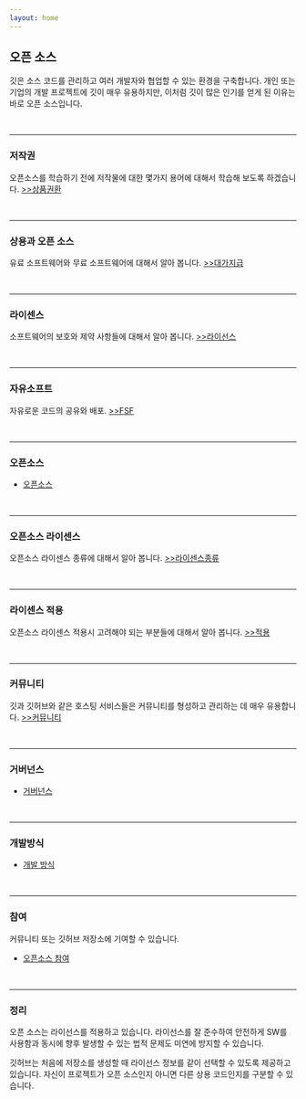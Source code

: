 ```yaml
---
layout: home
---
```

## 오픈 소스
깃은 소스 코드를 관리하고 여러 개발자와 협업할 수 있는 환경을 구축합니다. 
개인 또는 기업의 개발 프로젝트에 깃이 매우 유용하지만, 이처럼 깃이 많은 인기를 얻게 된 이유는 바로 오픈 소스입니다.

<br>
<hr>

### 저작권
오픈소스를 학습하기 전에 저작물에 대한 몇가지 용어에 대해서 학습해 보도록 하겠습니다. [>>상품권환](copyright)

<br>
<hr>

### 상용과 오픈 소스
유료 소프트웨어와 무료 소프트웨어에 대해서 알아 봅니다. [>>대가지급](copyleft)

<br>
<hr>

### 라이센스
소프트웨어의 보호와 제약 사항들에 대해서 알아 봅니다. [>>라이선스](license)

<br>
<hr>

### 자유소프트
자유로운 코드의 공유와 배포. [>>FSF](freesoft)

<br>
<hr>

### 오픈소스
* [오픈소스](opensource)

<br>
<hr>

### 오픈소스 라이센스
오픈소스 라이센스 종류에 대해서 알아 봅니다. [>>라이센스종류](openlicense)

<br>
<hr>

### 라이센스 적용
오픈소스 라이센스 적용시 고려해야 되는 부분들에 대해서 알아 봅니다. [>>적용](apply)

<br>
<hr>

### 커뮤니티
깃과 깃허브와 같은 호스팅 서비스들은 커뮤니티를 형성하고 관리하는 데 매우 유용합니다. [>>커뮤니티](comunity)

<br>
<hr>

### 거버넌스
* [거버넌스](governance)

<br>
<hr>

### 개발방식
* [개발 방식](develop)

<br>
<hr>

### 참여
커뮤니티 또는 깃허브 저장소에 기여할 수 있습니다.
* [오픈소스 참여](contributor)

<br>
<hr>

### 정리
오픈 소스는 라이선스를 적용하고 있습니다. 
라이선스를 잘 준수하여 안전하게 SW를 사용함과 동시에 향후 발생할 수 있는 법적 문제도 미연에 방지할 수 있습니다.

깃허브는 처음에 저장소를 생성할 때 라이선스 정보를 같이 선택할 수 있도록 제공하고 있습니다. 
자신이 프로젝트가 오픈 소스인지 아니면 다른 상용 코드인지를 구분할 수 있습니다.

<br><br><br>